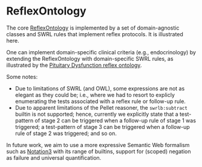 # ReflexOntology

The core [ReflexOntology](https://github.com/william-vw/ReflexOntology/blob/main/reflex-ontology.owl) is implemented by a set of domain-agnostic classes and SWRL rules that implement reflex protocols. It is illustrated here.

One can implement domain-specific clinical criteria (e.g., endocrinology) by extending the ReflexOntology with domain-specific SWRL rules, as illustrated by the [Pituitary Dysfunction reflex ontology](https://github.com/william-vw/ReflexOntology/blob/main/pituitary-reflex-ontology.owl).

Some notes:
- Due to limitations of SWRL (and OWL), some expressions are not as elegant as they could be; i.e., where we had to resort to explicly enumerating the tests associated with a reflex rule or follow-up rule.
- Due to apparent limitations of the Pellet reasoner, the `swrlb:subtract` builtin is not supported; hence, currently we explicitly state that a test-pattern of stage 2 can be triggered when a follow-up rule of stage 1 was triggered; a test-pattern of stage 3 can be triggered when a follow-up rule of stage 2 was triggered; and so on.

In future work, we aim to use a more expressive Semantic Web formalism such as <a href="https://github.com/w3c/N3">Notation3</a> with its range of builtins, support for (scoped) negation as failure and universal quantification.
